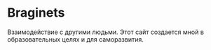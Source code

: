 # Braginets
Взаимодействие с другими людьми.
Этот сайт создается мной в образовательных целях и для саморазвития.
